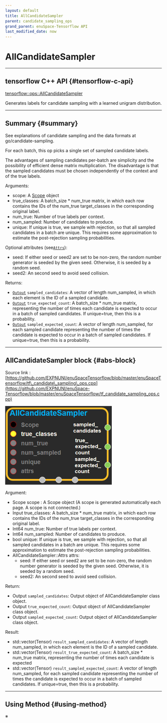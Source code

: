 ```yaml
--- 
layout: default 
title: AllCandidateSampler 
parent: candidate_sampling_ops 
grand_parent: enuSpace-Tensorflow API 
last_modified_date: now 
--- 
```


# AllCandidateSampler

---

## tensorflow C++ API {#tensorflow-c-api}

[tensorflow::ops::AllCandidateSampler](https://www.tensorflow.org/api_docs/cc/class/tensorflow/ops/all-candidate-sampler.html)

Generates labels for candidate sampling with a learned unigram distribution.

---

## Summary {#summary}

See explanations of candidate sampling and the data formats at go/candidate-sampling.

For each batch, this op picks a single set of sampled candidate labels.

The advantages of sampling candidates per-batch are simplicity and the possibility of efficient dense matrix multiplication. The disadvantage is that the sampled candidates must be chosen independently of the context and of the true labels.

Arguments:

* scope: A [Scope](https://www.tensorflow.org/api_docs/cc/class/tensorflow/scope.html#classtensorflow_1_1_scope) object
* true\_classes: A batch\_size \* num\_true matrix, in which each row contains the IDs of the num\_true target\_classes in the corresponding original label.
* num\_true: Number of true labels per context.
* num\_sampled: Number of candidates to produce.
* unique: If unique is true, we sample with rejection, so that all sampled candidates in a batch are unique. This requires some approximation to estimate the post-rejection sampling probabilities.

Optional attributes \(see[`Attrs`](https://www.tensorflow.org/api_docs/cc/struct/tensorflow/ops/all-candidate-sampler/attrs.html#structtensorflow_1_1ops_1_1_all_candidate_sampler_1_1_attrs)\):

* seed: If either seed or seed2 are set to be non-zero, the random number generator is seeded by the given seed. Otherwise, it is seeded by a random seed.
* seed2: An second seed to avoid seed collision.

Returns:

* [`Output`](https://www.tensorflow.org/api_docs/cc/class/tensorflow/output.html#classtensorflow_1_1_output) `sampled_candidates`: A vector of length num\_sampled, in which each element is the ID of a sampled candidate.
* [`Output`](https://www.tensorflow.org/api_docs/cc/class/tensorflow/output.html#classtensorflow_1_1_output) `true_expected_count`: A batch\_size \* num\_true matrix, representing the number of times each candidate is expected to occur in a batch of sampled candidates. If unique=true, then this is a probability.
* [`Output`](https://www.tensorflow.org/api_docs/cc/class/tensorflow/output.html#classtensorflow_1_1_output) `sampled_expected_count`: A vector of length num\_sampled, for each sampled candidate representing the number of times the candidate is expected to occur in a batch of sampled candidates. If unique=true, then this is a probability.

---

## AllCandidateSampler block {#abs-block}

Source link : [https://github.com/EXPNUNI/enuSpaceTensorflow/blob/master/enuSpaceTensorflow/tf\_candidate\_sampling\_ops.cpp](https://github.com/EXPNUNI/enuSpace-Tensorflow/blob/master/enuSpaceTensorflow/tf_candidate_sampling_ops.cpp)

![](../assets/candidate_sampling_ops/allcandidatesampler1.png)

Argument:

* Scope scope : A Scope object \(A scope is generated automatically each page. A scope is not connected.\)
* Input true\_classes: A batch\_size \* num\_true matrix, in which each row contains the IDs of the num\_true target\_classes in the corresponding original label.
* Int64 num\_true: Number of true labels per context.
* Int64 num\_sampled: Number of candidates to produce.
* bool unique: If unique is true, we sample with rejection, so that all sampled candidates in a batch are unique. This requires some approximation to estimate the post-rejection sampling probabilities.
* AllCandidateSampler::Attrs attrs:
  * seed: If either seed or seed2 are set to be non-zero, the random number generator is seeded by the given seed. Otherwise, it is seeded by a random seed.
  * seed2: An second seed to avoid seed collision.

Return:

* Output `sampled_candidates`: Output object of AllCandidateSampler class object. 
* Output `true_expected_count`: Output object of AllCandidateSampler class object. 
* Output `sampled_expected_count`: Output object of AllCandidateSampler class object. 

Result:

* std::vector\(Tensor\) `result_sampled_candidates`: A vector of length num\_sampled, in which each element is the ID of a sampled candidate.
* std::vector\(Tensor\) `result_true_expected_count`: A batch\_size \* num\_true matrix, representing the number of times each candidate is expected 
* std::vector\(Tensor\) `result_sampled_expected_count`: A vector of length num\_sampled, for each sampled candidate representing the number of times the candidate is expected to occur in a batch of sampled candidates. If unique=true, then this is a probability.

---

## Using Method {#using-method}

※

